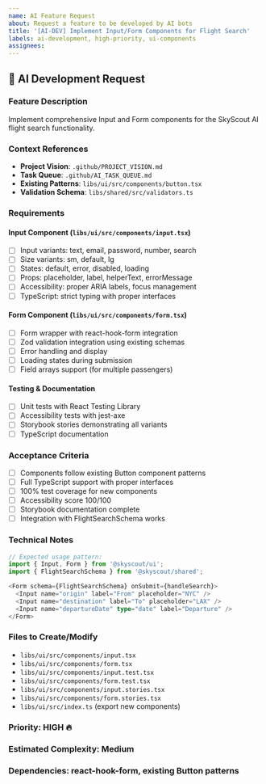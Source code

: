 ```yaml
---
name: AI Feature Request
about: Request a feature to be developed by AI bots
title: '[AI-DEV] Implement Input/Form Components for Flight Search'
labels: ai-development, high-priority, ui-components
assignees:
---
```


## 🤖 AI Development Request

### Feature Description

Implement comprehensive Input and Form components for the SkyScout AI flight search functionality.

### Context References

- **Project Vision**: `.github/PROJECT_VISION.md`
- **Task Queue**: `.github/AI_TASK_QUEUE.md`
- **Existing Patterns**: `libs/ui/src/components/button.tsx`
- **Validation Schema**: `libs/shared/src/validators.ts`

### Requirements

#### Input Component (`libs/ui/src/components/input.tsx`)

- [ ] Input variants: text, email, password, number, search
- [ ] Size variants: sm, default, lg
- [ ] States: default, error, disabled, loading
- [ ] Props: placeholder, label, helperText, errorMessage
- [ ] Accessibility: proper ARIA labels, focus management
- [ ] TypeScript: strict typing with proper interfaces

#### Form Component (`libs/ui/src/components/form.tsx`)

- [ ] Form wrapper with react-hook-form integration
- [ ] Zod validation integration using existing schemas
- [ ] Error handling and display
- [ ] Loading states during submission
- [ ] Field arrays support (for multiple passengers)

#### Testing & Documentation

- [ ] Unit tests with React Testing Library
- [ ] Accessibility tests with jest-axe
- [ ] Storybook stories demonstrating all variants
- [ ] TypeScript documentation

### Acceptance Criteria

- [ ] Components follow existing Button component patterns
- [ ] Full TypeScript support with proper interfaces
- [ ] 100% test coverage for new components
- [ ] Accessibility score 100/100
- [ ] Storybook documentation complete
- [ ] Integration with FlightSearchSchema works

### Technical Notes

```typescript
// Expected usage pattern:
import { Input, Form } from '@skyscout/ui';
import { FlightSearchSchema } from '@skyscout/shared';

<Form schema={FlightSearchSchema} onSubmit={handleSearch}>
  <Input name="origin" label="From" placeholder="NYC" />
  <Input name="destination" label="To" placeholder="LAX" />
  <Input name="departureDate" type="date" label="Departure" />
</Form>
```

### Files to Create/Modify

- `libs/ui/src/components/input.tsx`
- `libs/ui/src/components/form.tsx`
- `libs/ui/src/components/input.test.tsx`
- `libs/ui/src/components/form.test.tsx`
- `libs/ui/src/components/input.stories.tsx`
- `libs/ui/src/components/form.stories.tsx`
- `libs/ui/src/index.ts` (export new components)

### Priority: HIGH 🔥

### Estimated Complexity: Medium

### Dependencies: react-hook-form, existing Button patterns
